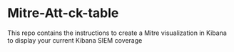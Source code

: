 # Mitre-Att-ck-table
This repo contains the instructions to create a Mitre visualization in Kibana to display your current Kibana SIEM coverage
